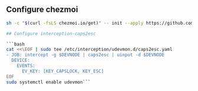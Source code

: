 ## Configure chezmoi
```bash
sh -c "$(curl -fsLS chezmoi.io/get)" -- init --apply https://github.com/ahmaddynugroho/dotfiles```

## Configure interception-caps2esc

```bash
cat <<\EOF | sudo tee /etc/interception/udevmon.d/caps2esc.yaml
- JOB: intercept -g $DEVNODE | caps2esc | uinput -d $DEVNODE
  DEVICE:
    EVENTS:
      EV_KEY: [KEY_CAPSLOCK, KEY_ESC]
EOF
sudo systemctl enable udevmon```
